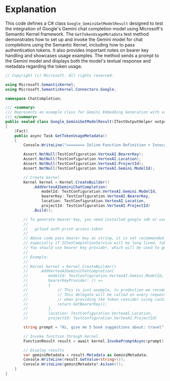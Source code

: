# Explanation

This code defines a C# class `Google_GeminiGetModelResult` designed to test the integration of Google's Gemini chat completion model using Microsoft's Semantic Kernel framework. The `GetTokenUsageMetadata` test method demonstrates how to set up and invoke the Gemini model for chat completions using the Semantic Kernel, including how to pass authentication tokens. It also provides important notes on bearer key handling and showcases usage examples. The method sends a prompt to the Gemini model and displays both the model's textual response and metadata regarding the token usage.

```csharp
// Copyright (c) Microsoft. All rights reserved.

using Microsoft.SemanticKernel;
using Microsoft.SemanticKernel.Connectors.Google;

namespace ChatCompletion;

/// <summary>
/// Represents an example class for Gemini Embedding Generation with volatile memory store.
/// </summary>
public sealed class Google_GeminiGetModelResult(ITestOutputHelper output) : BaseTest(output)
{
    [Fact]
    public async Task GetTokenUsageMetadata()
    {
        Console.WriteLine("======== Inline Function Definition + Invocation ========");

        Assert.NotNull(TestConfiguration.VertexAI.BearerKey);
        Assert.NotNull(TestConfiguration.VertexAI.Location);
        Assert.NotNull(TestConfiguration.VertexAI.ProjectId);
        Assert.NotNull(TestConfiguration.VertexAI.Gemini.ModelId);

        // Create kernel
        Kernel kernel = Kernel.CreateBuilder()
            .AddVertexAIGeminiChatCompletion(
                modelId: TestConfiguration.VertexAI.Gemini.ModelId,
                bearerKey: TestConfiguration.VertexAI.BearerKey,
                location: TestConfiguration.VertexAI.Location,
                projectId: TestConfiguration.VertexAI.ProjectId)
            .Build();

        // To generate bearer key, you need installed google sdk or use google web console with command:
        //
        //   gcloud auth print-access-token
        //
        // Above code pass bearer key as string, it is not recommended way in production code,
        // especially if IChatCompletionService will be long lived, tokens generated by google sdk lives for 1 hour.
        // You should use bearer key provider, which will be used to generate token on demand:
        //
        // Example:
        //
        // Kernel kernel = Kernel.CreateBuilder()
        //     .AddVertexAIGeminiChatCompletion(
        //         modelId: TestConfiguration.VertexAI.Gemini.ModelId,
        //         bearerKeyProvider: () =>
        //         {
        //             // This is just example, in production we recommend using Google SDK to generate your BearerKey token.
        //             // This delegate will be called on every request,
        //             // when providing the token consider using caching strategy and refresh token logic when it is expired or close to expiration.
        //             return GetBearerKey();
        //         },
        //         location: TestConfiguration.VertexAI.Location,
        //         projectId: TestConfiguration.VertexAI.ProjectId)

        string prompt = "Hi, give me 5 book suggestions about: travel";

        // Invoke function through kernel
        FunctionResult result = await kernel.InvokePromptAsync(prompt);

        // Display results
        var geminiMetadata = result.Metadata as GeminiMetadata;
        Console.WriteLine(result.GetValue<string>());
        Console.WriteLine(geminiMetadata?.AsJson());
    }
}
```